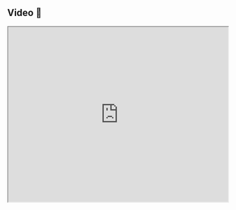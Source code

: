 ## Video 🎥

<iframe src="https://www.youtube.com/embed/tvS7L85fcqA" width="100%" height="400"></iframe>
